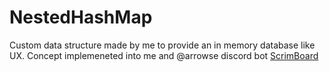 # NestedHashMap
Custom data structure made by me to provide an in memory database like UX. Concept implemeneted into me and @arrowse discord bot [ScrimBoard](discord.gg/4pyj6JSzuC)
